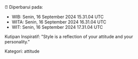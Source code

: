 ⏰ Diperbarui pada:
- WIB: Senin, 16 September 2024 15.31.04 UTC
- WITA: Senin, 16 September 2024 16.31.04 UTC
- WIT: Senin, 16 September 2024 17.31.04 UTC

Kutipan Inspiratif:
"Style is a reflection of your attitude and your personality."


Kategori: attitude

